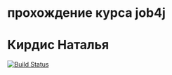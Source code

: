 # прохождение курса job4j
# Кирдис Наталья

[![Build Status](https://travis-ci.org/natkirdis/job4j.svg?branch=master)](https://travis-ci.org/natkirdis/job4j)